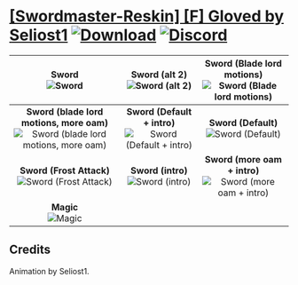 # [\[Swordmaster-Reskin\] \[F\] Gloved by Seliost1](https://github.com/Klokinator/FE-Repo/tree/main/Battle%20Animations/Infantry%20-%20(Swd)%20Myrms%20and%20Swordmasters/%5BSwordmaster-Reskin%5D%20%5BF%5D%20Gloved%20by%20Seliost1) [![Download](https://img.shields.io/badge/Download--red?style=social&logo=github)](https://minhaskamal.github.io/DownGit/#/home?url=https://github.com/Klokinator/FE-Repo/tree/main/Battle%20Animations/Infantry%20-%20(Swd)%20Myrms%20and%20Swordmasters/%5BSwordmaster-Reskin%5D%20%5BF%5D%20Gloved%20by%20Seliost1) [![Discord](https://img.shields.io/badge/Discord--blue?style=social&logo=discord)](https://discord.gg/C7VNGnyTPA)

| <b>Sword</b><br/><img alt="Sword" src="https://raw.githubusercontent.com/Klokinator/FE-Repo/main/Battle%20Animations/Infantry%20-%20(Swd)%20Myrms%20and%20Swordmasters/%5BSwordmaster-Reskin%5D%20%5BF%5D%20Gloved%20by%20Seliost1/1.%20Sword/Sword.gif"/> | <b>Sword (alt 2)</b><br/><img alt="Sword (alt 2)" src="https://raw.githubusercontent.com/Klokinator/FE-Repo/main/Battle%20Animations/Infantry%20-%20(Swd)%20Myrms%20and%20Swordmasters/%5BSwordmaster-Reskin%5D%20%5BF%5D%20Gloved%20by%20Seliost1/1.%20Sword%20(alt%202)/Sword.gif"/> | <b>Sword (Blade lord motions)</b><br/><img alt="Sword (Blade lord motions)" src="https://raw.githubusercontent.com/Klokinator/FE-Repo/main/Battle%20Animations/Infantry%20-%20(Swd)%20Myrms%20and%20Swordmasters/%5BSwordmaster-Reskin%5D%20%5BF%5D%20Gloved%20by%20Seliost1/1.%20Sword%20(Blade%20lord%20motions)/Sword.gif"/> |
| :---: | :---: | :---: |
| <b>Sword (blade lord motions, more oam)</b><br/><img alt="Sword (blade lord motions, more oam)" src="https://raw.githubusercontent.com/Klokinator/FE-Repo/main/Battle%20Animations/Infantry%20-%20(Swd)%20Myrms%20and%20Swordmasters/%5BSwordmaster-Reskin%5D%20%5BF%5D%20Gloved%20by%20Seliost1/1.%20Sword%20(blade%20lord%20motions,%20more%20oam)/Sword.gif"/> | <b>Sword (Default + intro)</b><br/><img alt="Sword (Default + intro)" src="https://raw.githubusercontent.com/Klokinator/FE-Repo/main/Battle%20Animations/Infantry%20-%20(Swd)%20Myrms%20and%20Swordmasters/%5BSwordmaster-Reskin%5D%20%5BF%5D%20Gloved%20by%20Seliost1/1.%20Sword%20(Default%20+%20intro)/Sword.gif"/> | <b>Sword (Default)</b><br/><img alt="Sword (Default)" src="https://raw.githubusercontent.com/Klokinator/FE-Repo/main/Battle%20Animations/Infantry%20-%20(Swd)%20Myrms%20and%20Swordmasters/%5BSwordmaster-Reskin%5D%20%5BF%5D%20Gloved%20by%20Seliost1/1.%20Sword%20(Default)/Sword.gif"/> |
| <b>Sword (Frost Attack)</b><br/><img alt="Sword (Frost Attack)" src="https://raw.githubusercontent.com/Klokinator/FE-Repo/main/Battle%20Animations/Infantry%20-%20(Swd)%20Myrms%20and%20Swordmasters/%5BSwordmaster-Reskin%5D%20%5BF%5D%20Gloved%20by%20Seliost1/1.%20Sword%20(Frost%20Attack)/Sword.gif"/> | <b>Sword (intro)</b><br/><img alt="Sword (intro)" src="https://raw.githubusercontent.com/Klokinator/FE-Repo/main/Battle%20Animations/Infantry%20-%20(Swd)%20Myrms%20and%20Swordmasters/%5BSwordmaster-Reskin%5D%20%5BF%5D%20Gloved%20by%20Seliost1/1.%20Sword%20(intro)/Sword.gif"/> | <b>Sword (more oam + intro)</b><br/><img alt="Sword (more oam + intro)" src="https://raw.githubusercontent.com/Klokinator/FE-Repo/main/Battle%20Animations/Infantry%20-%20(Swd)%20Myrms%20and%20Swordmasters/%5BSwordmaster-Reskin%5D%20%5BF%5D%20Gloved%20by%20Seliost1/1.%20Sword%20(more%20oam%20+%20intro)/Sword.gif"/> |
| <b>Magic</b><br/><img alt="Magic" src="https://raw.githubusercontent.com/Klokinator/FE-Repo/main/Battle%20Animations/Infantry%20-%20(Swd)%20Myrms%20and%20Swordmasters/%5BSwordmaster-Reskin%5D%20%5BF%5D%20Gloved%20by%20Seliost1/6.%20Magic/Magic.gif"/> |

## Credits

Animation by Seliost1.

